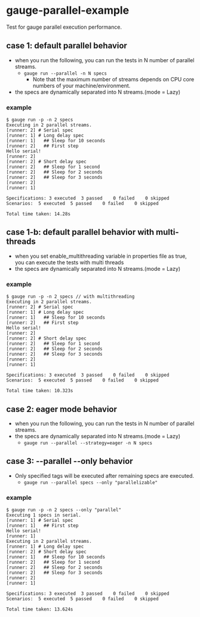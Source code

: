 # gauge-parallel-example
Test for gauge parallel execution performance.
## case 1: default parallel behavior
- when you run the following, you can run the tests in N number of parallel streams.
  - `gauge run --parallel -n N specs`
    - Note that the maximum number of streams depends on CPU core numbers of your machine/environment.
- the specs are dynamically separated into N streams.(mode = Lazy)
### example
```shell
$ gauge run -p -n 2 specs
Executing in 2 parallel streams.
[runner: 2] # Serial spec
[runner: 1] # Long delay spec
[runner: 1]   ## Sleep for 10 seconds
[runner: 2]   ## First step
Hello serial!
[runner: 2] 
[runner: 2] # Short delay spec
[runner: 2]   ## Sleep for 1 second
[runner: 2]   ## Sleep for 2 seconds
[runner: 2]   ## Sleep for 3 seconds
[runner: 2] 
[runner: 1] 

Specifications:	3 executed	3 passed	0 failed	0 skipped
Scenarios:	5 executed	5 passed	0 failed	0 skipped

Total time taken: 14.28s
```

## case 1-b: default parallel behavior with multi-threads
- when you set enable_multithreading variable in properties file as true, you can execute the tests with multi threads
- the specs are dynamically separated into N streams.(mode = Lazy)
### example
```shell
$ gauge run -p -n 2 specs // with multithreading
Executing in 2 parallel streams.
[runner: 2] # Serial spec
[runner: 1] # Long delay spec
[runner: 1]   ## Sleep for 10 seconds
[runner: 2]   ## First step
Hello serial!
[runner: 2] 
[runner: 2] # Short delay spec
[runner: 2]   ## Sleep for 1 second
[runner: 2]   ## Sleep for 2 seconds
[runner: 2]   ## Sleep for 3 seconds
[runner: 2] 
[runner: 1] 

Specifications:	3 executed	3 passed	0 failed	0 skipped
Scenarios:	5 executed	5 passed	0 failed	0 skipped

Total time taken: 10.323s
```

## case 2: eager mode behavior
- when you run the following, you can run the tests in N number of parallel streams.
- the specs are dynamically separated into N streams.(mode = Lazy)
    - `gauge run --parallel --strategy=eager -n N specs`

## case 3: --parallel --only behavior
- Only specified tags will be executed after remaining specs are executed.
  - `gauge run --parallel specs --only "parallelizable"`
### example
```shell
$ gauge run -p -n 2 specs --only "parallel"
Executing 1 specs in serial.
[runner: 1] # Serial spec
[runner: 1]   ## First step
Hello serial!
[runner: 1] 
Executing in 2 parallel streams.
[runner: 1] # Long delay spec
[runner: 2] # Short delay spec
[runner: 1]   ## Sleep for 10 seconds
[runner: 2]   ## Sleep for 1 second
[runner: 2]   ## Sleep for 2 seconds
[runner: 2]   ## Sleep for 3 seconds
[runner: 2] 
[runner: 1] 

Specifications:	3 executed	3 passed	0 failed	0 skipped
Scenarios:	5 executed	5 passed	0 failed	0 skipped

Total time taken: 13.624s
```
